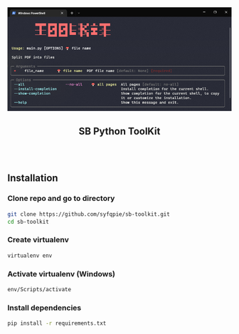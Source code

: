 <div align="center">
  <img src="https://github.com/syfqpie/sb-toolkit/blob/main/screenshots/help.png"
    width="800" />
</div>
<h2 align="center">
  SB Python ToolKit
</h2>
<br />
<br />

## Installation

### Clone repo and go to directory

```bash
git clone https://github.com/syfqpie/sb-toolkit.git
cd sb-toolkit
```

### Create virtualenv

```bash
virtualenv env
```

### Activate virtualenv (Windows)

```bash
env/Scripts/activate
```

### Install dependencies

```bash
pip install -r requirements.txt
```
